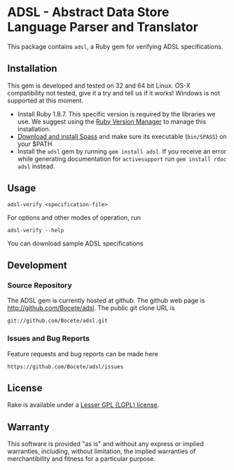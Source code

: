 ADSL - Abstract Data Store Language Parser and Translator
=========================================================

This package contains `adsl`, a Ruby gem for verifying ADSL specifications.

Installation
------------

This gem is developed and tested on 32 and 64 bit Linux. OS-X compatibility not tested, give it a try and tell us if it works! Windows is not supported at this moment.

 - Install Ruby 1.8.7. This specific version is required by the libraries we use. We suggest using the [Ruby Version Manager](https://rvm.io/rvm/install/) to manage this installation.
 - [Download and install Spass](http://www.spass-prover.org/download/index.html) and make sure its executable (`bin/SPASS`) on your $PATH
 - Install the `adsl` gem by running `gem install adsl`.
   If you receive an error while generating documentation for `activesupport` run `gem install rdoc adsl` instead.

Usage
-----

    adsl-verify <specification-file>

For options and other modes of operation, run

    adsl-verify --help

You can download sample ADSL specifications 


Development
-----------

### Source Repository

The ADSL gem is currently hosted at github. The github web page is
http://github.com/Bocete/adsl. The public git clone URL is

    git://github.com/Bocete/adsl.git

### Issues and Bug Reports

Feature requests and bug reports can be made here

    https://github.com/Bocete/adsl/issues


License
-------

Rake is available under a [Lesser GPL (LGPL) license](LICENSE).


Warranty
--------

This software is provided "as is" and without any express or
implied warranties, including, without limitation, the implied
warranties of merchantibility and fitness for a particular
purpose.
